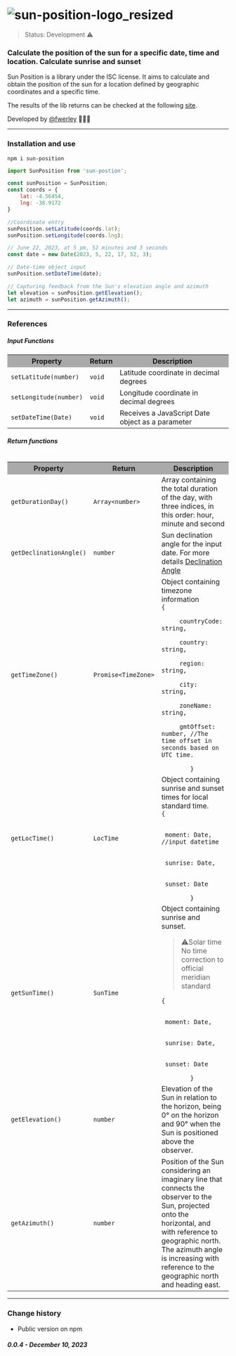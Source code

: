 # ![sun-position-logo_resized](https://github.com/fwerley/sun-position/assets/54607927/53962a6d-999c-4a17-a78e-717d2b5ced0e)

> Status: Development ⚠️

### Calculate the position of the sun for a specific date, time and location. Calculate sunrise and sunset

Sun Position is a library under the ISC license. It aims to calculate and obtain the position of the sun for a location defined by geographic coordinates and a specific time.

The results of the lib returns can be checked at the following [site](https://www.omnicalculator.com/physics/sun-angle). 

Developed by [@fwerley](https://github.com/fwerley) 👨🏽‍💻

---

### Installation and use
```npm
npm i sun-position
```
```javascript
import SunPosition from 'sun-postion';
```

```javascript
const sunPosition = SunPosition;
const coords = {
    lat: -4.56454,
    lng: -38.9172
}

//Coordinate entry
sunPosition.setLatitude(coords.lat);
sunPosition.setLongitude(coords.lng);

// June 22, 2023, at 5 pm, 52 minutes and 3 seconds
const date = new Date(2023, 5, 22, 17, 52, 3);

// Date-time object input
sunPosition.setDateTime(date);

// Capturing feedback from the Sun's elevation angle and azimuth
let elevation = sunPosition.getElevation();
let azimuth = sunPosition.getAzimuth();

```
---
### References

##### Input Functions
<table>
    <tr bgColor="#aaa">
        <th>Property
        <th>Return
        <th>Description
    </tr>
     <tr>
        <td><code>setLatitude(number)</code>
        <td><code>void</code>
        <td>Latitude coordinate in decimal degrees
    </tr>
     <tr>
        <td><code>setLongitude(number)</code>
        <td><code>void</code>
        <td>Longitude coordinate in decimal degrees
    </tr>
     <tr>
        <td><code>setDateTime(Date)</code>
        <td><code>void</code>
        <td>Receives a JavaScript Date object as a parameter
    </tr>
<table>

##### Return functions

<table>
    <tr bgColor="#aaa">
        <th>Property
        <th>Return
        <th>Description
    </tr>
    <tr>
        <td><code>getDurationDay()</code>
        <td><code>Array&lt;number&gt;</code>
        <td>Array containing the total duration of the day, with three indices, in this order: hour, minute and second
    </tr>
    <tr>
        <td><code>getDeclinationAngle()</code>
        <td><code>number</code>
        <td>Sun declination angle for the input date.
            For more details <a href="https://www.pveducation.org/pvcdrom/properties-of-sunlight/declination-angle">Declination Angle</a>
    </tr>
    <tr>
        <td><code>getTimeZone()</code>
        <td><code>Promise&lt;TimeZone&gt;</code>
        <td>Object containing timezone information<br>
        <code>{<br>
    &nbsp;countryCode: string,<br>
    &nbsp;country: string,<br>
    &nbsp;region: string,<br>
    &nbsp;city: string,<br>
    &nbsp;zoneName: string,<br>
    &nbsp;gmtOffset: number, //The time offset in seconds based on UTC time.<br>
        }</code>
    </tr>
    <tr>
        <td><code>getLocTime()</code>
        <td><code>LocTime</code>
        <td>Object containing sunrise and sunset times for local standard time.<br>
        <code>{<br>
            &nbsp;moment: Date, //input datetime<br>
            &nbsp;sunrise: Date,<br>
            &nbsp;sunset: Date<br>
        }</code>
    </tr>
    <tr>
        <td><code>getSunTime()</code>
        <td><code>SunTime</code>
        <td>Object containing sunrise and sunset.<br>
        <blockquote>⚠️Solar time<br>
        No time correction to official meridian standard
        </blockquote>
        <code>{<br>
            &nbsp;moment: Date, <br>
            &nbsp;sunrise: Date,<br>
            &nbsp;sunset: Date<br>
        }</code>
    </tr>
    <tr>
        <td><code>getElevation()</code>
        <td><code>number</code>
        <td>Elevation of the Sun in relation to the horizon, being 0° on the horizon and 90° when the Sun is positioned above the observer.
    </tr>
    <tr>
        <td><code>getAzimuth()</code>
        <td><code>number</code>
        <td>Position of the Sun considering an imaginary line that connects the observer to the Sun, projected onto the horizontal, and with reference to geographic north. The azimuth angle is increasing with reference to the geographic north and heading east.
    </tr>
</table>

---

### Change history
+ Public version on npm
##### 0.0.4 - December 10, 2023
